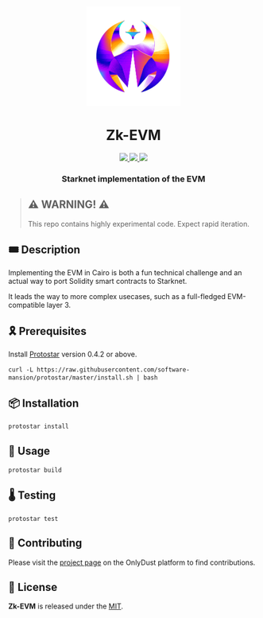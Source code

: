 <p align="center">
    <img src="resources/img/logo.png" height="200">
</p>
<div align="center">
  <h1 align="center">Zk-EVM</h1>
  <p align="center">
    <a href="https://discord.gg/onlydust">
        <img src="https://img.shields.io/badge/Discord-6666FF?style=for-the-badge&logo=discord&logoColor=white">
    </a>
    <a href="https://twitter.com/intent/follow?screen_name=onlydust_xyz">
        <img src="https://img.shields.io/badge/Twitter-1DA1F2?style=for-the-badge&logo=twitter&logoColor=white">
    </a>
    <a href="https://app.onlydust.xyz/projects/523762227">
        <img src="https://img.shields.io/badge/Contribute-6A1B9A?style=for-the-badge&logo=notion&logoColor=white">
    </a>
  </p>
  
  <h3 align="center">Starknet implementation of the EVM</h3>
</div>

> ## ⚠️ WARNING! ⚠️
>
> This repo contains highly experimental code.
> Expect rapid iteration.

## 🎟️ Description

Implementing the EVM in Cairo is both a fun technical challenge and an actual way to port Solidity smart contracts to Starknet.

It leads the way to more complex usecases, such as a full-fledged EVM-compatible layer 3.

## 🎗️ Prerequisites

Install [Protostar](https://docs.swmansion.com/protostar/) version 0.4.2 or above.

```
curl -L https://raw.githubusercontent.com/software-mansion/protostar/master/install.sh | bash
```

## 📦 Installation

```
protostar install
```

## 🔬 Usage

```
protostar build
```

## 🌡️ Testing

```
protostar test
```

## 🫶 Contributing

Please visit the [project page](https://app.onlydust.xyz/projects/523762227) on the OnlyDust platform to find contributions.

## 📄 License

**Zk-EVM** is released under the [MIT](LICENSE).
